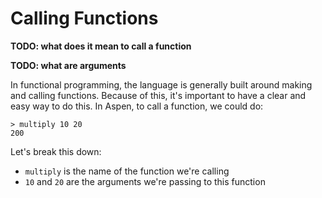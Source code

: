 # Calling Functions

**TODO: what does it mean to call a function**

**TODO: what are arguments**

In functional programming, the language is generally built around making and calling functions. Because of this, it's important to have a clear and easy way to do this. In Aspen, to call a function, we could do:

```text
> multiply 10 20
200
```

Let's break this down:

* `multiply` is the name of the function we're calling
* `10` and `20` are the arguments we're passing to this function



